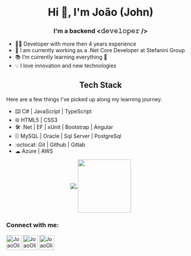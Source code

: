 <h1 align="center">Hi 👋, I'm João (John)</h1>
<h3 align="center">I'm a backend <𝚍𝚎𝚟𝚎𝚕𝚘𝚙𝚎𝚛 /> </h3>

* 👨‍💻 Developer with more then 4 years experience
* 💸 I am currently working as a .Net Core Developer at Stefanini Group
* 📚 I’m currently learning everything 🤣
* 💡 I love innovation and new technologies

<h2 align="center">Tech Stack</h2>
Here are a few things I've picked up along my learning journey.

* ⌨️ C# | JavaScript | TypeScript 
* 🌐 HTML5 | CSS3
* 🛠️ .Net | EF | xUnit | Bootstrap | Angular
* 🗄 MySQL | Oracle | Sql Server | PostgreSql
* :octocat: Git | Github | Gitlab
* ☁ Azure | AWS

<p align="center">
  <a href="https://github.com/anuraghazra/github-readme-stats">
    <img
      align="center"
      src="https://github-readme-stats.vercel.app/api/top-langs/?username=JoaoOliveira889&layout=compact"
    />
  </a>
  <a href="https://github.com/anuraghazra/github-readme-stats">
    <img
      align="center"
      height="142"
      src="https://github-readme-stats.vercel.app/api?username=JoaoOliveira889&count_private=true&show_icons=true&custom_title=Github%20Status&hide=issues"
    />
  </a>
</p>

<h3 align="left">Connect with me:</h3>
<p align="left">
<a href="https://twitter.com/JoaoOliveira889" target="_blank"><img align="center" src="https://cdn.icon-icons.com/icons2/122/PNG/512/twitter_socialnetwork_20007.png" alt="JoaoOliveira889" height="40" width="40" /></a>
<a href="https://linkedin.com/in/JoaoOliveira889" target="_blank"><img align="center" src="https://cdn.icon-icons.com/icons2/805/PNG/512/linkedin_icon-icons.com_65929.png" alt="JoaoOliveira889" height="40" width="40" /></a>
<a href="https://instagram.com/Joao.Oliveira889" target="_blank"><img align="center" src="https://cdn.icon-icons.com/icons2/836/PNG/512/Instagram_icon-icons.com_66804.png" alt="JoaoOliveira889" height="40" width="40" /></a>
</p>

